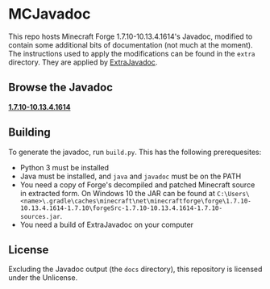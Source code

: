 # MCJavadoc

This repo hosts Minecraft Forge 1.7.10-10.13.4.1614's Javadoc, modified to contain some additional bits of documentation (not much at the moment). The instructions used to apply the modifications can be found in the `extra` directory. They are applied by [ExtraJavadoc](https://github.com/makamys/ExtraJavadoc).

## Browse the Javadoc

[**1.7.10-10.13.4.1614**](https://makamys.github.io/MCJavadoc/forge-1.7.10-10.13.4.1614/)

## Building

To generate the javadoc, run `build.py`. This has the following prerequesites:
* Python 3 must be installed
* Java must be installed, and `java` and `javadoc` must be on the PATH
* You need a copy of Forge's decompiled and patched Minecraft source in extracted form. On Windows 10 the JAR can be found at `C:\Users\<name>\.gradle\caches\minecraft\net\minecraftforge\forge\1.7.10-10.13.4.1614-1.7.10\forgeSrc-1.7.10-10.13.4.1614-1.7.10-sources.jar`.
* You need a build of ExtraJavadoc on your computer

## License
Excluding the Javadoc output (the `docs` directory), this repository is licensed under the Unlicense.
